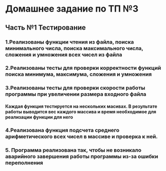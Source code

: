 # Домашнее задание по ТП №3
## Часть №1 Тестирование
### 1.Реализованы функции чтения из файла, поиска минимального числа, поиска максимального числа, сложения и умножения всех чисел из файла
### 2.Реализованы тесты для проверки корректности функций поиска минимума, максимума, сложения и умножения
### 3.Реализованы тесты для проверки скорости работы программы при увеличении размера входного файла
####    Каждая функция тестируется на нескольких масивах. В результате работы выводится вес каждого массива и время необходимое для реализации функции для него
### 4.Реализована функция подсчета среднего арифметического всех чисел в массиве и проверка к ней.
### 5.  Программа реализована так, чтобы не возникало аварийного завершения работы программы из-за ошибки переполнения
